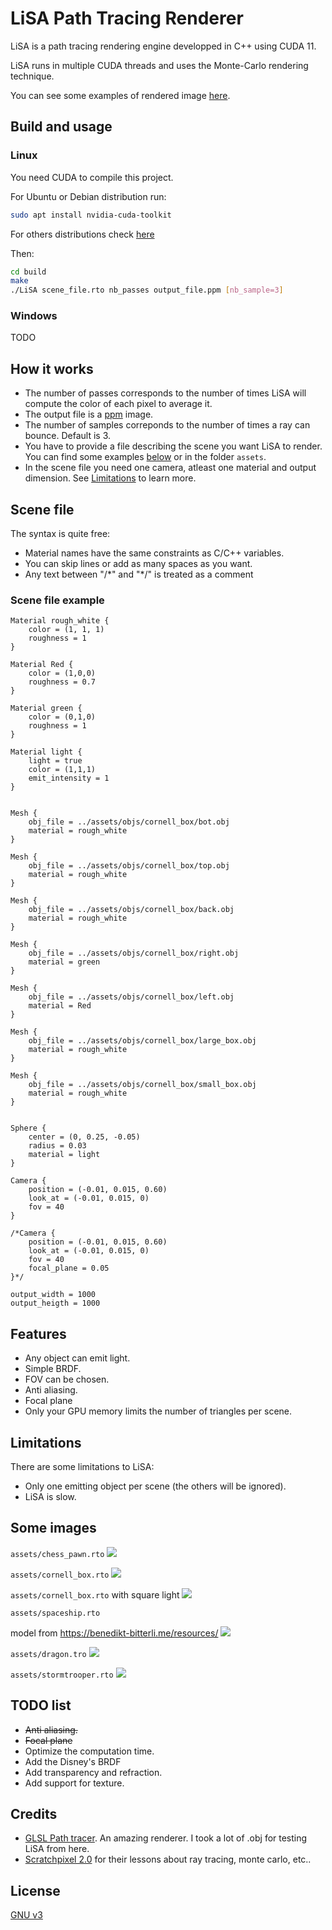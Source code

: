 # LiSA Path Tracing Renderer

LiSA is a path tracing rendering engine developped in C++ using CUDA 11.

LiSA runs in multiple CUDA threads and uses the Monte-Carlo rendering technique.

You can see some examples of rendered image [here](#Some-images).

## Build and usage

### Linux
You need CUDA to compile this project.

For Ubuntu or Debian distribution run: 
```bash
sudo apt install nvidia-cuda-toolkit
```
For others distributions check [here](https://docs.nvidia.com/cuda/cuda-installation-guide-linux/index.html)

Then:
```bash
cd build
make
./LiSA scene_file.rto nb_passes output_file.ppm [nb_sample=3]
```

### Windows
TODO

## How it works
- The number of passes corresponds to the number of times LiSA will compute the color of each pixel to average it.
- The output file is a [ppm](https://fr.wikipedia.org/wiki/Portable_pixmap) image.
- The number of samples correponds to the number of times a ray can bounce. Default is 3.
- You have to provide a file describing the scene you want LiSA to render. You can find some examples [below](#Scene-file-example) or in the folder ````assets````.
- In the scene file you need one camera, atleast one material and output dimension. See [Limitations](#Limitations) to learn more.

## Scene file
The syntax is quite free: 
- Material names have the same constraints as C/C++ variables.
- You can skip lines or add as many spaces as you want.
- Any text between "/\*" and "\*/" is treated as a comment

### Scene file example
````
Material rough_white {
    color = (1, 1, 1)
    roughness = 1
}

Material Red {
    color = (1,0,0)
    roughness = 0.7
}

Material green {
    color = (0,1,0)
    roughness = 1
}

Material light {
    light = true
    color = (1,1,1)
    emit_intensity = 1
}


Mesh {
    obj_file = ../assets/objs/cornell_box/bot.obj
    material = rough_white
}

Mesh {
    obj_file = ../assets/objs/cornell_box/top.obj
    material = rough_white
}

Mesh {
    obj_file = ../assets/objs/cornell_box/back.obj
    material = rough_white
}

Mesh {
    obj_file = ../assets/objs/cornell_box/right.obj
    material = green
}

Mesh {
    obj_file = ../assets/objs/cornell_box/left.obj
    material = Red
}

Mesh {
    obj_file = ../assets/objs/cornell_box/large_box.obj
    material = rough_white
}

Mesh {
    obj_file = ../assets/objs/cornell_box/small_box.obj
    material = rough_white
}


Sphere {
    center = (0, 0.25, -0.05)
    radius = 0.03
    material = light
}

Camera {
    position = (-0.01, 0.015, 0.60)
    look_at = (-0.01, 0.015, 0)
    fov = 40
}

/*Camera {
    position = (-0.01, 0.015, 0.60)
    look_at = (-0.01, 0.015, 0)
    fov = 40
    focal_plane = 0.05
}*/

output_width = 1000
output_heigth = 1000
````

## Features
- Any object can emit light.
- Simple BRDF.
- FOV can be chosen.
- Anti aliasing.
- Focal plane
- Only your GPU memory limits the number of triangles per scene.

## Limitations
There are some limitations to LiSA:
- Only one emitting object per scene (the others will be ignored).
- LiSA is slow.

## Some images
````assets/chess_pawn.rto````
![](results_images/chess/result.png)

````assets/cornell_box.rto````
![](results_images/cornell_box/result1.png)

````assets/cornell_box.rto```` with square light
![](results_images/cornell_box/result2.png)

````assets/spaceship.rto````

model from https://benedikt-bitterli.me/resources/
![](results_images/spaceship/result.png)

````assets/dragon.tro````
![](results_images/dragon/result.png)

````assets/stormtrooper.rto````
![](results_images/stormtrooper/result1.png)


## TODO list
- ~~Anti aliasing.~~
- ~~Focal plane~~
- Optimize the computation time.
- Add the Disney's BRDF
- Add transparency and refraction.
- Add support for texture.

## Credits
- [GLSL Path tracer](https://github.com/knightcrawler25/GLSL-PathTracer). An amazing renderer. I took a lot of .obj for testing LiSA from here. 
- [Scratchpixel 2.0](https://www.scratchapixel.com/) for their lessons about ray tracing, monte carlo, etc..
## License
[GNU v3](https://choosealicense.com/licenses/gpl-3.0/)
